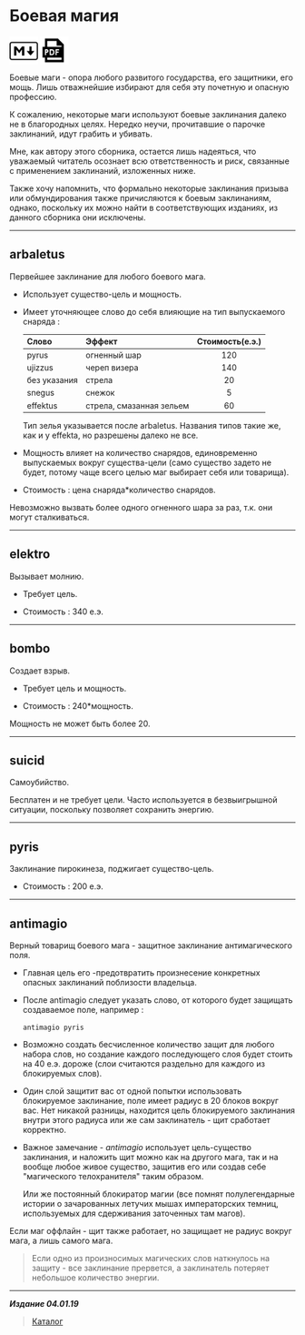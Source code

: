 # Боевая магия #

<a href="Боевая%20магия.md"><img align="middle" alt="logo" src="../../icons/markdown.png" width="50"/></a> <a href="Боевая%20магия.pdf"><img align="middle" alt="logo" src="../../icons/pdf.png" width="50"/></a>

Боевые маги - опора любого развитого государства, его защитники, его мощь. Лишь отважнейшие избирают для себя эту почетную и опасную профессию.

К сожалению, некоторые маги используют боевые заклинания далеко не в благородных целях. Нередко неучи, прочитавшие о парочке заклинаний, идут грабить и убивать.

Мне, как автору этого сборника, остается лишь надеяться, что уважаемый читатель осознает всю ответственность и риск, связанные с применением заклинаний, изложенных ниже.

Также хочу напомнить, что формально некоторые заклинания призыва или обмундирования также причисляются к боевым заклинаниям, однако, поскольку их можно найти в соответствующих изданиях, из данного сборника они исключены.

***

## **arbaletus** ##

Первейшее заклинание для любого боевого мага.

* Использует существо-цель и мощность.

* Имеет уточняющее слово до себя влияющие на тип выпускаемого снаряда :

  |     Слово     |    Эффект               |Стоимость(е.э.)|
  |---------------|-------------------------|:-------------:|
  |pyrus          | огненный шар            | 120           |
  |ujizzus        | череп визера            | 140           |
  |без указания   | стрела                  | 20            |
  |snegus         | снежок                  | 5             |
  |effektus       | стрела, смазанная зельем| 60            |

  Тип зелья указывается после arbaletus. Названия типов такие же, как и у effekta, но разрешены далеко не все.

* Мощность влияет на количество снарядов, единовременно выпускаемых вокруг существа-цели (само существо задето не будет, потому чаще всего целью маг выбирает себя или товарища).

* Стоимость : цена снаряда*количество снарядов.

Невозможно вызвать более одного огненного шара за раз, т.к. они могут сталкиваться.

***

## **elektro** ##

Вызывает молнию.

* Требует цель.

* Стоимость : 340 е.э.

***

## **bombo** ##

Создает взрыв.

* Требует цель и мощность.

* Стоимость : 240*мощность.

Мощность не может быть более 20.

***

## **suicid** ##

Самоубийство.

Бесплатен и не требует цели. Часто используется в безвыигрышной ситуации, поскольку позволяет сохранить энергию.

***

## **pyris** ##

Заклинание пирокинеза, поджигает существо-цель.

* Стоимость : 200 е.э.

***

## **antimagio** ##

Верный товарищ боевого мага - защитное заклинание антимагического поля.

* Главная цель его -предотвратить произнесение конкретных опасных заклинаний поблизости владельца.

* После antimagio следует указать слово, от которого будет защищать создаваемое поле, например :

  ```cadabra
  antimagio pyris
  ```

* Возможно создать бесчисленное количество защит для любого набора слов, но создание каждого последующего слоя будет стоить на 40 е.э. дороже (слои считаются раздельно для каждого из блокируемых слов).

* Один слой защитит вас от одной попытки использовать блокируемое заклинание, поле имеет радиус в 20 блоков вокруг вас. Нет никакой разницы, находится цель блокируемого заклинания внутри этого радиуса или же сам заклинатель - щит сработает
корректно.

* Важное замечание - *antimagio* использует цель-существо заклинания, и наложить щит можно как на другого мага, так и на вообще любое живое существо, защитив его или создав себе "магического телохранителя" таким образом.

  Или же постоянный блокиратор магии (все помнят полулегендарные истории о зачарованных летучих мышах императорских темниц, используемых для сдерживания заточенных там магов).

Если маг оффлайн - щит также работает, но защищает не радиус вокруг мага, а лишь самого мага.

>Если одно из произносимых магических слов наткнулось на защиту - все заклинание прервется, а заклинатель потеряет небольшое количество энергии.

***

***Издание 04.01.19***

>[Каталог](../../navigation.md)
